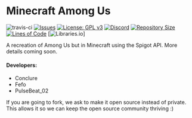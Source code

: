 # Minecraft Among Us
![travis-ci](https://travis-ci.org/Ponclure/Minecraft-Among-Us.svg?branch=main)
[![Issues](https://img.shields.io/github/issues/Ponclure/Minecraft-Among-Us)](https://github.com/Ponclure/Minecraft-Among-Us/issues)
[![License: GPL v3](https://img.shields.io/badge/License-GPLv3-blue.svg)](https://www.gnu.org/licenses/gpl-3.0)
[![Discord](https://img.shields.io/discord/775376080546693120.svg?label=discord&logo=discord)](https://discord.gg/d7qfcUwhex)
[![Repository Size](https://img.shields.io/github/languages/code-size/Ponclure/Minecraft-Among-Us)](https://github.com/Ponclure/Minecraft-Among-Us)
[![Lines of Code](https://img.shields.io/tokei/lines/github/Ponclure/Minecraft-Among-Us)](https://github.com/Ponclure/Minecraft-Among-Us)
[![Libraries.io](https://img.shields.io/librariesio/release/)]


A recreation of Among Us but in Minecraft using the Spigot API. More details coming soon.

#### Developers:
* Conclure
* Fefo
* PulseBeat_02

If you are going to fork, we ask to make it open source instead of private. This allows it so we can keep the open source community thriving :)
